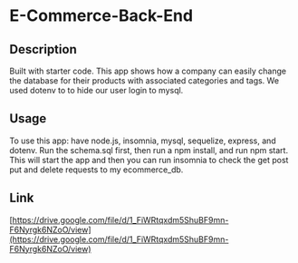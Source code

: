 # E-Commerce-Back-End

## Description
Built with starter code. This app shows how a company can easily change the database for their products with associated categories and tags. We used dotenv to to hide our user login to mysql.


## Usage
To use this app: have node.js, insomnia, mysql, sequelize, express, and dotenv. Run the schema.sql first, then run a npm install, and run npm start. This will start the app and then you can run insomnia to check the get post put and delete requests to my ecommerce_db.

## Link
[https://drive.google.com/file/d/1_FiWRtqxdm5ShuBF9mn-F6Nyrgk6NZoO/view](https://drive.google.com/file/d/1_FiWRtqxdm5ShuBF9mn-F6Nyrgk6NZoO/view)